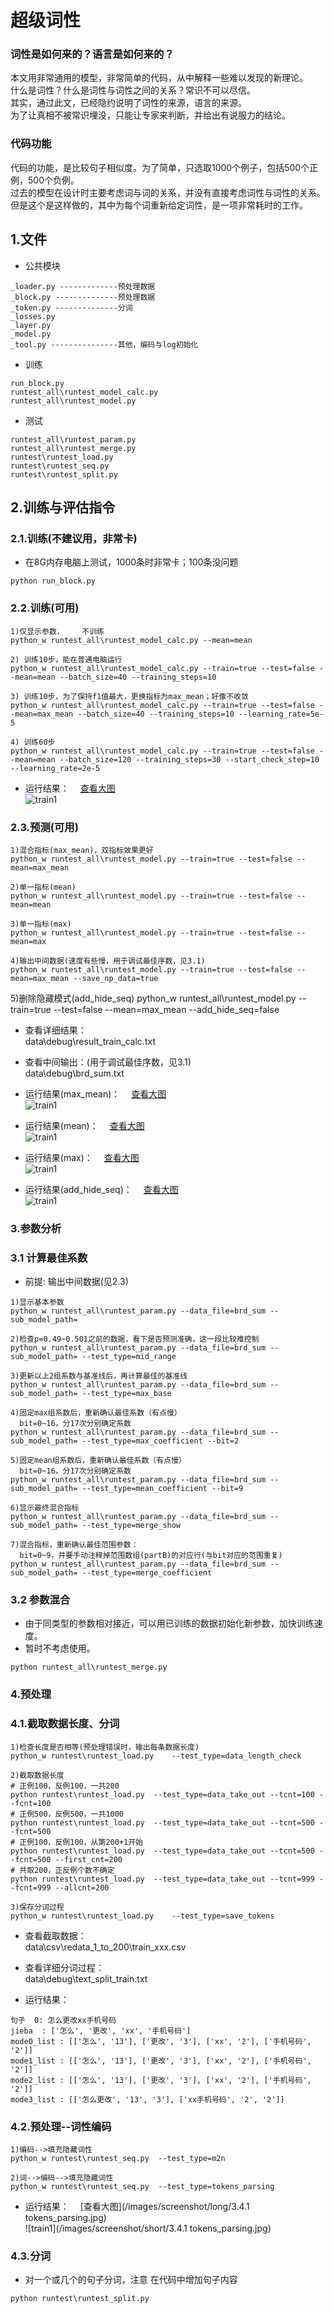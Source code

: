 # 超级词性

### 词性是如何来的？语言是如何来的？

本文用非常通用的模型，非常简单的代码，从中解释一些难以发现的新理论。<br>
什么是词性？什么是词性与词性之间的关系？常识不可以尽信。<br>
其实，通过此文，已经隐约说明了词性的来源，语言的来源。<br>
为了让真相不被常识埋没，只能让专家来判断，并给出有说服力的结论。<br>

### 代码功能

代码的功能，是比较句子相似度。为了简单，只选取1000个例子，包括500个正例，500个负例。<br>
过去的模型在设计时主要考虑词与词的关系，并没有直接考虑词性与词性的关系。<br>
但是这个是这样做的，其中为每个词重新给定词性，是一项非常耗时的工作。<br>


## 1.文件
* 公共模块
```
_loader.py -------------预处理数据
_block.py --------------预处理数据
_token.py --------------分词
_losses.py
_layer.py
_model.py
_tool.py ---------------其他，编码与log初始化
```
* 训练
```
run_block.py
runtest_all\runtest_model_calc.py
runtest_all\runtest_model.py
```
* 测试
```
runtest_all\runtest_param.py
runtest_all\runtest_merge.py  
runtest\runtest_load.py  
runtest\runtest_seq.py  
runtest\runtest_split.py  
```

## 2.训练与评估指令

### 2.1.训练(不建议用，非常卡)
* 在8G内存电脑上测试，1000条时非常卡；100条没问题  
```
python run_block.py
```


### 2.2.训练(可用)
```
1)仅显示参数，	不训练  
python_w runtest_all\runtest_model_calc.py --mean=mean

2) 训练10步，能在普通电脑运行  
python_w runtest_all\runtest_model_calc.py --train=true --test=false --mean=mean --batch_size=40 --training_steps=10

3) 训练10步，为了保持f1值最大，更换指标为max_mean；好像不收敛  
python_w runtest_all\runtest_model_calc.py --train=true --test=false --mean=max_mean --batch_size=40 --training_steps=10 --learning_rate=5e-5

4) 训练60步  
python_w runtest_all\runtest_model_calc.py --train=true --test=false --mean=mean --batch_size=120 --training_steps=30 --start_check_step=10 --learning_rate=2e-5
```
* 运行结果：  　[查看大图](/images/screenshot/train/train2.jpg)<br>
![train1](/images/screenshot/train/train1.jpg)

### 2.3.预测(可用)
```
1)混合指标(max_mean)，双指标效果更好
python_w runtest_all\runtest_model.py --train=true --test=false --mean=max_mean

2)单一指标(mean)
python_w runtest_all\runtest_model.py --train=true --test=false --mean=mean

3)单一指标(max)
python_w runtest_all\runtest_model.py --train=true --test=false --mean=max

4)输出中间数据(速度有些慢，用于调试最佳序数，见3.1)
python_w runtest_all\runtest_model.py --train=true --test=false --mean=max_mean --save_np_data=true
```
5)删除隐藏模式(add_hide_seq)
python_w runtest_all\runtest_model.py --train=true --test=false --mean=max_mean --add_hide_seq=false

* 查看详细结果：  
data\debug\result_train_calc.txt
* 查看中间输出：(用于调试最佳序数，见3.1)  
data\debug\brd_sum.txt

* 运行结果(max_mean)：  　[查看大图](/images/screenshot/long/3.4.5_max_mean.jpg)<br>
![train1](/images/screenshot/short/3.4.5_max_mean.jpg)

* 运行结果(mean)：  　[查看大图](/images/screenshot/long/3.4.5_mean.jpg)<br>
![train1](/images/screenshot/short/3.4.5_mean.jpg)

* 运行结果(max)：  　[查看大图](/images/screenshot/long/3.4.5_max.jpg)<br>
![train1](/images/screenshot/short/3.4.5_max.jpg)

* 运行结果(add_hide_seq)：  　[查看大图](/images/screenshot/long/4_delete_seq.jpg)<br>
![train1](/images/screenshot/short/4_delete_seq.jpg)


### 3.参数分析
### 3.1 计算最佳系数
* 前提: 输出中间数据(见2.3)

```
1)显示基本参数
python_w runtest_all\runtest_param.py --data_file=brd_sum --sub_model_path=

2)检查p=0.49~0.501之前的数据，看下是否预测准确，这一段比较难控制
python_w runtest_all\runtest_param.py --data_file=brd_sum --sub_model_path= --test_type=mid_range

3)更新以上2组系数与基准线后，再计算最佳的基准线
python_w runtest_all\runtest_param.py --data_file=brd_sum --sub_model_path= --test_type=max_base

4)固定max组系数后，重新确认最佳系数（有点慢）
  bit=0~16，分17次分别确定系数
python_w runtest_all\runtest_param.py --data_file=brd_sum --sub_model_path= --test_type=max_coefficient --bit=2

5)固定mean组系数后，重新确认最佳系数（有点慢）
  bit=0~16，分17次分别确定系数
python_w runtest_all\runtest_param.py --data_file=brd_sum --sub_model_path= --test_type=mean_coefficient --bit=9

6)显示最终混合指标
python_w runtest_all\runtest_param.py --data_file=brd_sum --sub_model_path= --test_type=merge_show

7)混合指标，重新确认最佳范围参数：
  bit=0~9，并要手动注释掉范围数组(partB)的对应行(与bit对应的范围重复)
python_w runtest_all\runtest_param.py --data_file=brd_sum --sub_model_path= --test_type=merge_coefficient
```

### 3.2 参数混合
* 由于同类型的参数相对接近，可以用已训练的数据初始化新参数，加快训练速度。  
*   暂时不考虑使用。  
```
python runtest_all\runtest_merge.py
```


### 4.预处理
### 4.1.截取数据长度、分词

```
1)检查长度是否相等(预处理错误时，输出每条数据长度)
python_w runtest\runtest_load.py	--test_type=data_length_check

2)截取数据长度
# 正例100，反例100，一共200  
python runtest\runtest_load.py	--test_type=data_take_out --tcnt=100 --fcnt=100
# 正例500，反例500，一共1000  
python runtest\runtest_load.py	--test_type=data_take_out --tcnt=500 --fcnt=500
# 正例100，反例100，从第200+1开始  
python runtest\runtest_load.py	--test_type=data_take_out --tcnt=500 --fcnt=500 --first_cnt=200
# 共取200，正反例个数不确定  
python runtest\runtest_load.py	--test_type=data_take_out --tcnt=999 --fcnt=999 --allcnt=200

3)保存分词过程
python_w runtest\runtest_load.py	--test_type=save_tokens
```

* 查看截取数据：  
data\csv\redata_1_to_200\train_xxx.csv

* 查看详细分词过程：  
data\debug\text_split_train.txt

* 运行结果：  
``` 
句子  0: 怎么更改xx手机号码
jieba  : ['怎么', '更改', 'xx', '手机号码']
mode0_list : [['怎么', '13'], ['更改', '3'], ['xx', '2'], ['手机号码', '2']]
mode1_list : [['怎么', '13'], ['更改', '3'], ['xx', '2'], ['手机号码', '2']]
mode2_list : [['怎么', '13'], ['更改', '3'], ['xx', '2'], ['手机号码', '2']]
mode3_list : [['怎么更改', '13', '3'], ['xx手机号码', '2', '2']]
```

### 4.2.预处理--词性编码

```
1)编码-->填充隐藏词性
python_w runtest\runtest_seq.py  --test_type=m2n

2)词-->编码-->填充隐藏词性
python_w runtest\runtest_seq.py  --test_type=tokens_parsing
```
* 运行结果：  　[查看大图](/images/screenshot/long/3.4.1 tokens_parsing.jpg)<br>
![train1](/images/screenshot/short/3.4.1 tokens_parsing.jpg)

### 4.3.分词
* 对一个或几个的句子分词，注意  在代码中增加句子内容  
```
python runtest\runtest_split.py
```


